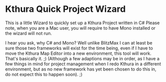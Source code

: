 # Kthura Quick Project Wizard

This is a little Wizard to quickly set up a Kthura Project written in C#
Please note, when you are a Mac user, you will require to have Mono installed or the wizard will not run.

I hear you ask, why C# and Mono? Well unlike BlitzMax I can at least be sure those two frameworks will exist for the time being, even if I have to move the Kthura Map Editor into a new environment, this tool will work. That's basically it. ;)
(Although a few adaptions may be in order, as I have a few things in mind for project management when I redo Kthura in a different environment, but as no new framework has yet been chosen to do this in, do not expect this to happen soon). ;)


